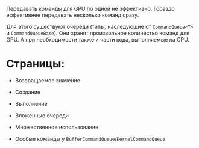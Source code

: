 ﻿


Передавать команды для GPU по одной не эффективно.
Гораздо эффективнее передавать несколько команд сразу.

Для этого существуют очереди (типы, наследующие от `CommandQueue<T>` и `CommandQueueBase`).
Они хранят произвольное количество команд для GPU.
А при необходимости также и части кода, выполняемые на CPU.

# Страницы:

- <a path="Возвращаемое значение очередей/">				Возвращаемое значение										</a>

- <a path="Создание очередей/">								Создание													</a>

- <a path="Выполнение очередей/">							Выполнение													</a>

- <a path="Вложенные очереди/">								Вложенные очереди											</a>

- <a path="Множественное использование очереди/">			Множественное использование									</a>

- <a path="Особые команды у [Buffer,Kernel]CommandQueue/">	Особые команды у `BufferCommandQueue`/`KernelCommandQueue`	</a>


